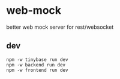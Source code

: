 # web-mock
better web mock server for rest/websocket

## dev

```
npm -w tinybase run dev
npm -w backend run dev
npm -w frontend run dev
```
